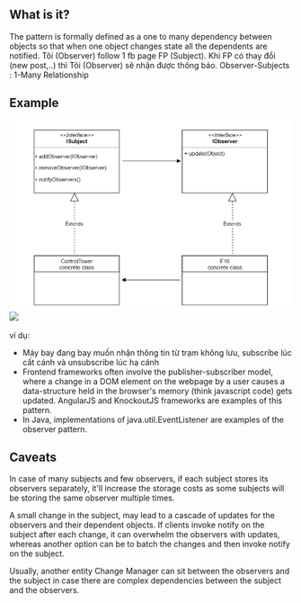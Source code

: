 ## What is it?

The pattern is formally defined as a one to many dependency between objects so that when one object changes state all the dependents are notified.
Tôi (Observer) follow 1 fb page FP (Subject). Khi FP có thay đổi (new post,..) thì Tôi (Observer) sẽ nhận được thông báo.
Observer-Subjects : 1-Many Relationship

## Example

![](2021-07-23-22-02-21.png)
![](2021-07-23-22-02-43.png)

ví dụ:

- Máy bay đang bay muốn nhận thông tin từ trạm không lưu, subscribe lúc cất cánh và unsubscribe lúc hạ cánh
- Frontend frameworks often involve the publisher-subscriber model, where a change in a DOM element on the webpage by a user causes a data-structure held in the browser's memory (think javascript code) gets updated. AngularJS and KnockoutJS frameworks are examples of this pattern.
- In Java, implementations of java.util.EventListener are examples of the observer pattern.

## Caveats

In case of many subjects and few observers, if each subject stores its observers separately, it'll increase the storage costs as some subjects will be storing the same observer multiple times.

A small change in the subject, may lead to a cascade of updates for the observers and their dependent objects. If clients invoke notify on the subject after each change, it can overwhelm the observers with updates, whereas another option can be to batch the changes and then invoke notify on the subject.

Usually, another entity Change Manager can sit between the observers and the subject in case there are complex dependencies between the subject and the observers.

